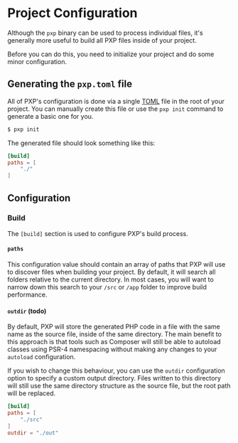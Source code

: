 # Project Configuration

Although the `pxp` binary can be used to process individual files, it's generally more useful to build all PXP files inside of your project.

Before you can do this, you need to initialize your project and do some minor configuration.

## Generating the `pxp.toml` file

All of PXP's configuration is done via a single [TOML](https://toml.io/) file in the root of your project. You can manually create this file or use the `pxp init` command to generate a basic one for you.

```sh
$ pxp init
```

The generated file should look something like this:

```toml
[build]
paths = [
    "./"
]
```

## Configuration

### Build

The `[build]` section is used to configure PXP's build process.

#### `paths`

This configuration value should contain an array of paths that PXP will use to discover files when building your project. By default, it will search all folders relative to the current directory. In most cases, you will want to narrow down this search to your `/src` or `/app` folder to improve build performance.

#### `outdir` (todo)

By default, PXP will store the generated PHP code in a file with the same name as the source file, inside of the same directory. The main benefit to this approach is that tools such as Composer will still be able to autoload classes using PSR-4 namespacing without making any changes to your `autoload` configuration.

If you wish to change this behaviour, you can use the `outdir` configuration option to specify a custom output directory. Files written to this directory will still use the same directory structure as the source file, but the root path will be replaced.

```toml
[build]
paths = [
    "./src"
]
outdir = "./out"
```